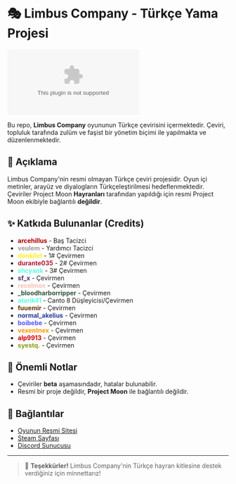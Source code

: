 # 🎭 Limbus Company - Türkçe Yama Projesi

![Limbus Company Logo](aziz_şuraya_logo_koy_amk.com) 

Bu repo, **Limbus Company** oyununun Türkçe çevirisini içermektedir. Çeviri, topluluk tarafında zulüm ve faşist bir yönetim biçimi ile yapılmakta ve düzenlenmektedir.

## 📜 Açıklama
Limbus Company'nin resmi olmayan Türkçe çeviri projesidir. Oyun içi metinler, arayüz ve diyalogların Türkçeleştirilmesi hedeflenmektedir. Çeviriler Project Moon **Hayranları** tarafından yapıldığı için resmi Project Moon ekibiyle bağlantılı **değildir**.

## ✨ Katkıda Bulunanlar (Credits)
- <span style="color:#ad0000">**arcehillus**</span> - Baş Tacizci
- <span style="color:#999999">**veulem**</span> - Yardımcı Tacizci
- <span style="color:#ffef23">**donkilot**</span> - 1# Çevirmen
- <span style="color:#b01c37">**durante035**</span> - 2# Çevirmen
- <span style="color:#5BFFDE">**shcyank**</span> - 3# Çevirmen
- <span style="color:#4e3076">**sf_x**</span> - Çevirmen
- <span style="color:#ffbfb4">**recelmox**</span> - Çevirmen
- <span style="color:#325339">**_bloodharborripper**</span> - Çevirmen
- <span style="color:#5BFFDE">**atarik41**</span> - Canto 8 Düşleyicisi/Çevirmen
- <span style="color:#69350b">**fuuemir**</span> - Çevirmen
- <span style="color:#293b95">**normal_akelius**</span> - Çevirmen
- <span style="color:#5555ff">**boibebe**</span> - Çevirmen
- <span style="color:#ff9500">**vexentnex**</span> - Çevirmen
- <span style="color:#cf0000">**alp9913**</span> - Çevirmen
- <span style="color:#8b9c15">**syestq.**</span> - Çevirmen



## 📌 Önemli Notlar
- Çeviriler **beta** aşamasındadır, hatalar bulunabilir.
- Resmi bir proje değildir, **Project Moon** ile bağlantılı değildir.

## 🔗 Bağlantılar
- [Oyunun Resmi Sitesi](https://limbuscompany.com)
- [Steam Sayfası](https://store.steampowered.com/app/1973530)
- [Discord Sunucusu](https://discord.gg/ayprojesiturkiye) 

---

> 🌟 **Teşekkürler!** Limbus Company'nin Türkçe hayran kitlesine destek verdiğiniz için minnettarız!
